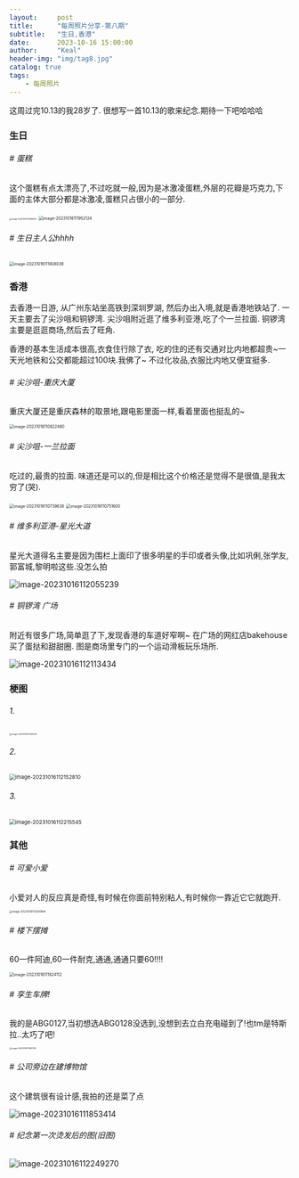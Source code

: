```yaml
---
layout:     post
title:      "每周照片分享-第八期"
subtitle:   "生日,香港"
date:       2023-10-16 15:00:00
author:     "Keal"
header-img: "img/tag8.jpg"
catalog: true
tags:
    - 每周照片
---
```


这周过完10.13的我28岁了. 很想写一首10.13的歌来纪念.期待一下吧哈哈哈

### 生日

###### # 蛋糕

这个蛋糕有点太漂亮了,不过吃就一般,因为是冰激凌蛋糕,外层的花瓣是巧克力,下面的主体大部分都是冰激凌,蛋糕只占很小的一部分.

<img src="https://raw.githubusercontent.com/kneed/typora_img_respository/main/typora/202310161120420.png" alt="image-20231016111936633" style="zoom:25%;" />



<img src="https://raw.githubusercontent.com/kneed/typora_img_respository/main/typora/202310161120792.png" alt="image-20231016111952124" style="zoom:50%;" />

###### # 生日主人公hhhh

<img src="https://raw.githubusercontent.com/kneed/typora_img_respository/main/typora/202310161119918.png" alt="image-20231016111908038" style="zoom:50%;" />



### 香港

去香港一日游, 从广州东站坐高铁到深圳罗湖, 然后办出入境,就是香港地铁站了. 一天主要去了尖沙咀和铜锣湾. 尖沙咀附近逛了维多利亚港,吃了个一兰拉面. 铜锣湾主要是逛逛商场,然后去了旺角. 

香港的基本生活成本很高,衣食住行除了衣, 吃的住的还有交通对比内地都超贵~一天光地铁和公交都能超过100块.我佛了~ 不过化妆品,衣服比内地又便宜挺多.

###### # 尖沙咀-重庆大厦

重庆大厦还是重庆森林的取景地,跟电影里面一样,看着里面也挺乱的~

<img src="https://raw.githubusercontent.com/kneed/typora_img_respository/main/typora/202310161108382.png" alt="image-20231016110822480" style="zoom:50%;" />

###### # 尖沙咀-一兰拉面

吃过的,最贵的拉面. 味道还是可以的,但是相比这个价格还是觉得不是很值,是我太穷了(哭).

<img src="https://raw.githubusercontent.com/kneed/typora_img_respository/main/typora/202310161108301.png" alt="image-20231016110739638" style="zoom:50%;" />

<img src="https://raw.githubusercontent.com/kneed/typora_img_respository/main/typora/202310161108293.png" alt="image-20231016110751600" style="zoom: 50%;" />

###### # 维多利亚港-星光大道

星光大道得名主要是因为围栏上面印了很多明星的手印或者头像,比如巩俐,张学友,郭富城,黎明啦这些.没怎么拍

![image-20231016112055239](https://raw.githubusercontent.com/kneed/typora_img_respository/main/typora/202310161121452.png)

###### # 铜锣湾 广场

附近有很多广场,简单逛了下,发现香港的车道好窄啊~ 在广场的网红店bakehouse买了蛋挞和甜甜圈. 图是商场里专门的一个运动滑板玩乐场所.

![image-20231016112113434](https://raw.githubusercontent.com/kneed/typora_img_respository/main/typora/202310161123650.png)

### 梗图

###### 1.

<img src="https://raw.githubusercontent.com/kneed/typora_img_respository/main/typora/202310161123280.png" alt="image-20231016112146008" style="zoom:25%;" />

###### 2.

<img src="https://raw.githubusercontent.com/kneed/typora_img_respository/main/typora/202310161123331.png" alt="image-20231016112152810" style="zoom: 67%;" />

###### 3.

<img src="https://raw.githubusercontent.com/kneed/typora_img_respository/main/typora/202310161123971.png" alt="image-20231016112215545" style="zoom:67%;" />


### 其他

###### # 可爱小爱

小爱对人的反应真是奇怪,有时候在你面前特别粘人,有时候你一靠近它它就跑开.

<img src="https://raw.githubusercontent.com/kneed/typora_img_respository/main/typora/202310161123623.png" alt="image-20231016112030894" style="zoom:33%;" />

###### # 楼下摆摊

60一件阿迪,60一件耐克,通通,通通只要60!!!!

<img src="https://raw.githubusercontent.com/kneed/typora_img_respository/main/typora/202310161118165.png" alt="image-20231016111824112" style="zoom:50%;" />

###### # 孪生车牌!

我的是ABG0127,当初想选ABG0128没选到,没想到去立白充电碰到了!也tm是特斯拉..太巧了吧!

<img src="https://raw.githubusercontent.com/kneed/typora_img_respository/main/typora/202310161123920.png" alt="image-20231016111841798" style="zoom:25%;" />

###### # 公司旁边在建博物馆

这个建筑很有设计感,我拍的还是菜了点

![image-20231016111853414](https://raw.githubusercontent.com/kneed/typora_img_respository/main/typora/202310161122548.png)

###### # 纪念第一次烫发后的图(旧图)

![image-20231016112249270](https://raw.githubusercontent.com/kneed/typora_img_respository/main/typora/202310161122137.png)